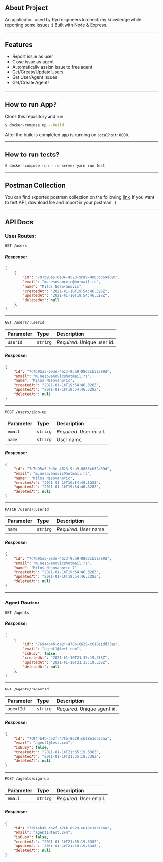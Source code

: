 ## About Project

An application used by Ryd engineers to check my knowledge while reporting some issues :) Built with Node & Express.

---
## Features
* Report issue as user
* Close issue as agent
* Automatically assign issue to free agent
* Get/Create/Update Users
* Get User/Agent Issues
* Get/Create Agents
### 
---
## How to run App?

Clone this repository and run:
```bash
$ docker-compose up --build
```

After the build is completed app is running on `localhost:8000`.

---
## How to run tests?
```bash 
$ docker-compose run --rm server yarn run test
```

---

## Postman Collection
You can find exported postman collection on the following [link](./IV-Ryd.postman_collection.json). If you want to test API, download file and import in your postman. :)

---
## API Docs

### User Routes:

```http
GET /users
```
##### Response:
```json
[
	{
        "id": "7d7b95a5-0e3e-4523-9ca9-0863cb59a89d",
        "email": "m.nesovanovic@hotmail.rs",
        "name": "Milos Nesovanovic",
        "createdAt": "2021-01-10T19:54:46.328Z",
        "updatedAt": "2021-01-10T19:54:46.328Z",
        "deletedAt": null
    },
]
```

---

```http
GET /users/:userId
```

| Parameter | Type | Description |
| :--- | :--- | :--- |
| `userId` | `string` | *Required*. Unique user id. |

##### Response:
```json
{
	"id": "7d7b95a5-0e3e-4523-9ca9-0863cb59a89d",
	"email": "m.nesovanovic@hotmail.rs",
	"name": "Milos Nesovanovic",
	"createdAt": "2021-01-10T19:54:46.328Z",
	"updatedAt": "2021-01-10T19:54:46.328Z",
	"deletedAt": null
}
```
---

```http
POST /users/sign-up
```

| Parameter | Type | Description |
| :--- | :--- | :--- |
| `email` | `string` | *Required*. User email. |
| `name` | `string` | User name. |

##### Response:
```json
{
	"id": "7d7b95a5-0e3e-4523-9ca9-0863cb59a89d",
	"email": "m.nesovanovic@hotmail.rs",
	"name": "Milos Nesovanovic",
	"createdAt": "2021-01-10T19:54:46.328Z",
	"updatedAt": "2021-01-10T19:54:46.328Z",
	"deletedAt": null
}
```

---

```http
PATCH /users/:userId
```

| Parameter | Type | Description |
| :--- | :--- | :--- |
| `name` | `string` |*Required*. User name. |

##### Response:
```json
{
	"id": "7d7b95a5-0e3e-4523-9ca9-0863cb59a89d",
	"email": "m.nesovanovic@hotmail.rs",
	"name": "Milos Nesovanovic 7",
	"createdAt": "2021-01-10T19:54:46.328Z",
	"updatedAt": "2021-01-10T19:54:46.328Z",
	"deletedAt": null
}
```
---

### Agent Routes:

```http
GET /agents
```
##### Response:
```json
[
	{
        "id": "76944b4b-da2f-478b-8629-c618e1dd33aa",
        "email": "agent1@test.com",
        "isBusy": false,
        "createdAt": "2021-01-10T21:35:19.338Z",
        "updatedAt": "2021-01-10T21:35:19.338Z",
        "deletedAt": null
    },
]
```

---

```http
GET /agents/:agentId
```

| Parameter | Type | Description |
| :--- | :--- | :--- |
| `agentId` | `string` | *Required*. Unique agent id. |

##### Response:
```json
{
	"id": "76944b4b-da2f-478b-8629-c618e1dd33aa",
	"email": "agent1@test.com",
	"isBusy": false,
	"createdAt": "2021-01-10T21:35:19.338Z",
	"updatedAt": "2021-01-10T21:35:19.338Z",
	"deletedAt": null
}
```
---

```http
POST /agents/sign-up
```

| Parameter | Type | Description |
| :--- | :--- | :--- |
| `email` | `string` | *Required*. User email. |

##### Response:
```json
{
	"id": "76944b4b-da2f-478b-8629-c618e1dd33aa",
	"email": "agent1@test.com",
	"isBusy": false,
	"createdAt": "2021-01-10T21:35:19.338Z",
	"updatedAt": "2021-01-10T21:35:19.338Z",
	"deletedAt": null
}
```